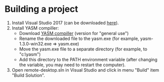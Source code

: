 Building a project
==================

1. Install Visual Studio 2017 (can be downloaded [here](https://visualstudio.com "Visual Studio 2017")).
2. Install YASM compiller:
   - Download [YASM compiller](http://yasm.tortall.net/Download.html "YASM compiller") (version for "general use")
   - Rename the downloaded file to the yasm.exe (for example, yasm-1.3.0-win32.exe => yasm.exe)
   - Move the yasm.exe file to a separate directory (for example, to "c:\yasm")
   - Add this directory to the PATH environment variable (after changing the variable, you may need to restart the computer).
3. Open remote-desktop.sln in Visual Studio and click in menu "Build" item "Build Solution".
